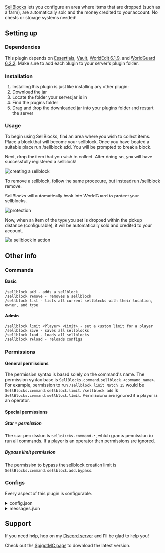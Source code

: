[SellBlocks](https://www.spigotmc.org/resources/sellblocks.86123/) lets you configure an area where items that are dropped (such as a farm), are automatically sold and the money credited to your account. No chests or storage systems needed!

## Setting up

### Dependencies
This plugin depends on [Essentials](https://www.spigotmc.org/resources/essentialsx.9089/), [Vault](https://www.spigotmc.org/resources/vault.34315/), [WorldEdit 6.1.9](https://dev.bukkit.org/projects/worldedit/files/2597538), and [WorldGuard 6.2.2](https://dev.bukkit.org/projects/worldguard/files/2610618).
Make sure to add each plugin to your server's plugin folder.

### Installation
1. Installing this plugin is just like installing any other plugin:
2. Download the jar
3. Locate the folder your server.jar is in
4. Find the plugins folder
5. Drag and drop the downloaded jar into your plugins folder and restart the server

### Usage
To begin using SellBlocks, find an area where you wish to collect items. Place a block that will become your sellblock.
Once you have located a suitable place run /sellblock add.
You will be prompted to break a block.

Next, drop the item that you wish to collect. After doing so, you will have successfully registered a sellblock!

![creating a sellblock](https://i.imgur.com/eGxrfhy.gif)

To remove a sellblock, follow the same procedure, but instead run /sellblock remove.

SellBlocks will automatically hook into WorldGuard to protect your sellblocks.

![protection](https://i.imgur.com/rX1NBKF.gif)

Now, when an item of the type you set is dropped within the pickup distance (configurable), it will be automatically sold and credited to your account.

![a sellblock in action](https://i.imgur.com/pNxU33Z.gif) 

## Other info

### Commands

#### Basic
```
/sellblock add - adds a sellblock
/sellblock remove - removes a sellblock
/sellblock list - lists all current sellblocks with their location, owner, and type
```

#### Admin
```
/sellblock limit <Player> <Limit> - set a custom limit for a player
/sellblock save - saves all sellblocks
/sellblock load - loads all sellblocks
/sellblock reload - reloads configs
```

### Permissions

#### General permissions
The permission syntax is based solely on the command's name. The permission syntax base is `SellBlocks.command.sellblock.<command_name>`. For example, permission to run `/sellblock limit Notch 15` would be `SellBlocks.command.sellblock.limit`. `/sellblock add` is `SellBlocks.command.sellblock.limit`.
Permissions are ignored if a player is an operator.

#### Special permissions

##### Star `*` permission
The star permission is `SellBlocks.command.*`, which grants permission to run all commands. If a player is an operator then permissions are ignored.

##### Bypass limit permission
The permission to bypass the sellblock creation limit is `SellBlocks.command.sellblock.add.bypass`.

### Configs
Every aspect of this plugin is configurable.
<details>
  <summary>config.json</summary>
  
```json
{
  "pickup_distance": 25,
  "region_id_format": "sellblock_${PLAYER}_/${LOCATION}/_${TYPE}",
  "default_sellblock_limit": 10,
  "save_interval_minutes": 5,
  "debug": false
}
```
</details>

<details>
  <summary>messages.json</summary>
 
```json
{
  "run_help": "&eRun &b/sellblocks help &cfor a list of commands",
  "players_limit": "&b${PLAYER}'s &asellblock limit is &b${LIMIT}&a.",
  "set_limit": "&aSet &b${PLAYER}'s &asellblock limit to &b${LIMIT}&a.",
  "reached_limit": "&cYou have reached the limit of &b${LIMIT} &csellblocks.",
  "instruction_break_block_add": "&eBreak the block that you wish to make a sellblock",
  "instruction_break_block_remove": "&eBreak the block that you wish to remove as a sellblock",
  "saving": "saving",
  "loading": "loading",
  "reloading": "reloading",
  "no_sellblocks": "&cDoh! There are no sellblocks! &aRun &b/sellblock add &ato make the first one!",
  "list_item": "&b${PLAYER} &3@ &b${LOCATION}&3: &b${TYPE}",
  "players_only": "&cPlayers only, retard",
  "not_your_sellblock": "&cThat's not one of your sellblocks idiot",
  "not_a_sellblock": "&cThat's not a sellblock, dingus",
  "removed_sellblock": "&6Removed sellblock at location &8${LOCATION}",
  "already_a_sellblock": "&cThat's already a sellblock, retard",
  "location_set": "&aLocation set to &8${LOCATION}",
  "instruction_drop_item": "&eDrop the item that you wish to collect",
  "too_close": "&cToo close to another sellblock of the same type; please be at least ${DISTANCE} blocks away",
  "cannot_sell": "&cYou cannot sell that type of item.",
  "item_set": "&aItem set to ${TYPE}",
  "registered_success": "&6Successfully registered a sellblock to &b${PLAYER} &6at &8${LOCATION} &6with item &b${TYPE}"
}
```
</details>

## Support
If you need help, hop on my [Discord server](https://discord.gg/vvKuHBVGMK) and I'll be glad to help you!

Check out the [SpigotMC page](https://www.spigotmc.org/resources/sellblocks.86123/) to download the latest version.
